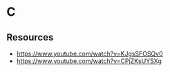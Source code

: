 # C

## Resources
- https://www.youtube.com/watch?v=KJgsSFOSQv0
- https://www.youtube.com/watch?v=CPjZKsUYSXg
